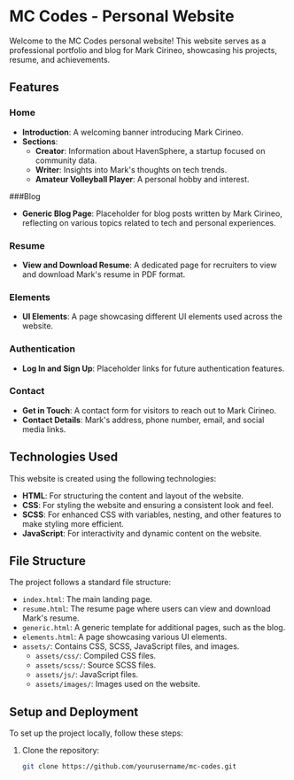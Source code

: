 # MC Codes - Personal Website

Welcome to the MC Codes personal website! This website serves as a professional portfolio and blog for Mark Cirineo, showcasing his projects, resume, and achievements.

## Features

### Home
- **Introduction**: A welcoming banner introducing Mark Cirineo.
- **Sections**:
  - **Creator**: Information about HavenSphere, a startup focused on community data.
  - **Writer**: Insights into Mark's thoughts on tech trends.
  - **Amateur Volleyball Player**: A personal hobby and interest.

###Blog
- **Generic Blog Page**: Placeholder for blog posts written by Mark Cirineo, reflecting on various topics related to tech and personal experiences.

### Resume
- **View and Download Resume**: A dedicated page for recruiters to view and download Mark's resume in PDF format.

### Elements
- **UI Elements**: A page showcasing different UI elements used across the website.

### Authentication
- **Log In and Sign Up**: Placeholder links for future authentication features.

### Contact
- **Get in Touch**: A contact form for visitors to reach out to Mark Cirineo.
- **Contact Details**: Mark's address, phone number, email, and social media links.

## Technologies Used

This website is created using the following technologies:
- **HTML**: For structuring the content and layout of the website.
- **CSS**: For styling the website and ensuring a consistent look and feel.
- **SCSS**: For enhanced CSS with variables, nesting, and other features to make styling more efficient.
- **JavaScript**: For interactivity and dynamic content on the website.

## File Structure

The project follows a standard file structure:

- `index.html`: The main landing page.
- `resume.html`: The resume page where users can view and download Mark's resume.
- `generic.html`: A generic template for additional pages, such as the blog.
- `elements.html`: A page showcasing various UI elements.
- `assets/`: Contains CSS, SCSS, JavaScript files, and images.
  - `assets/css/`: Compiled CSS files.
  - `assets/scss/`: Source SCSS files.
  - `assets/js/`: JavaScript files.
  - `assets/images/`: Images used on the website.

## Setup and Deployment

To set up the project locally, follow these steps:

1. Clone the repository:
   ```bash
   git clone https://github.com/yourusername/mc-codes.git
